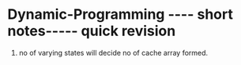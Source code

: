 # Dynamic-Programming ---- short notes----- quick revision

1. no of varying states will decide no of cache array formed.
